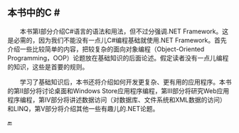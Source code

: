 ## 本书中的C # #

&emsp;&emsp;本书第I部分介绍C#语言的语法和用法，但不过分强调.NET Framework。这是必需的，因为我们不能没有一点儿C#编程基础就使用.NET Framework。首先介绍一些比较简单的内容，把较复杂的面向对象编程（Object-Oriented Programming，OOP）论题放在基础知识的后面论述。假定读者没有一点儿编程的知识，这些是首要的规则。

&emsp;&emsp;学习了基础知识后，本书还将介绍如何开发更复杂、更有用的应用程序。本书的第II部分将讨论桌面和Windows Store应用程序编程，第III部分将研究Web应用程序编程，第IV部分将讲述数据访问（对数据库、文件系统和XML数据的访问）和LINQ，第V部分将介绍其他一些有趣儿的.NET论题。



🔚